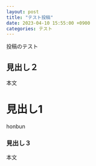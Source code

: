 ```yaml
---
layout: post
title: "テスト投稿"
date: 2023-04-10 15:55:00 +0900
categories: テスト
---
```


投稿のテスト

## 見出し２
本文

# 見出し1
honbun

### 見出し３
本文

